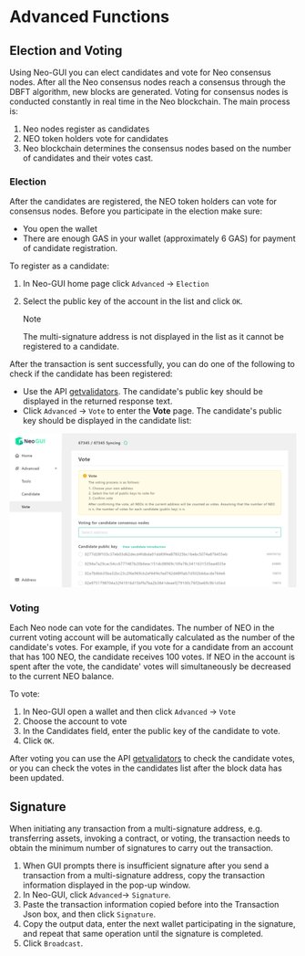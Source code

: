 # Advanced Functions

## Election and Voting

Using Neo-GUI you can elect candidates and vote for Neo consensus nodes. After all the Neo consensus nodes reach a consensus through the DBFT algorithm, new blocks are generated. Voting for consensus nodes is conducted constantly in real time in the Neo blockchain. The main process is:

1. Neo nodes register as candidates
2. NEO token holders vote for candidates
3. Neo blockchain determines the consensus nodes based on the number of candidates and their votes cast.

### Election

After the candidates are registered, the NEO token holders can vote for consensus nodes. Before you participate in the election make sure:

- You open the wallet
- There are enough GAS in your wallet (approximately 6 GAS) for payment of  candidate registration.

To register as a candidate:

1. In Neo-GUI home page click `Advanced` -> `Election`

2. Select the public key of the account in the list and click `OK`. 

   > [!Note]
   >
   > The multi-signature address is not displayed in the list as it cannot be registered to a candidate.

After the transaction is sent successfully, you can do one of the following to check if the candidate has been registered:

- Use the API [getvalidators](../../reference/rpc/latest-version/api/getvalidators.html).  The candidate's public key should be displayed in the returned response text.
- Click `Advanced` -> `Vote` to enter the **Vote** page. The candidate's public key should be displayed in the candidate list:

![](../assets/guiValidators.png)

### Voting

Each Neo node can vote for the candidates. The number of NEO in the current voting account will be automatically calculated as the number of the candidate's votes. For example, if you vote for a candidate from an account that has 100 NEO, the candidate receives 100 votes. If NEO in the account is spent after the vote, the candidate' votes will simultaneously be decreased to the current NEO balance.

To vote:  

1. In Neo-GUI open a wallet and then click `Advanced` -> `Vote`
2. Choose the account to vote
3. In the Candidates field, enter the public key of the candidate to vote. 
4. Click `OK`. 

After voting you can use the API [getvalidators](../../reference/rpc/latest-version/api/getvalidators.html) to check the candidate votes, or you can check the votes in the candidates list after the block data has been updated.

## Signature

When initiating any transaction from a multi-signature address, e.g. transferring assets, invoking a contract, or voting, the transaction needs to obtain the minimum number of signatures to carry out the transaction.

1. When GUI prompts there is insufficient signature after you send a transaction from a multi-signature address, copy the transaction information displayed in the pop-up window. 
2. In Neo-GUI, click `Advanced`-> `Signature`.
3. Paste the transaction information copied before into the Transaction Json box, and then click `Signature`.
4. Copy the output data, enter the next wallet participating in the signature, and repeat that same operation until the signature is completed.
5. Click `Broadcast`.

